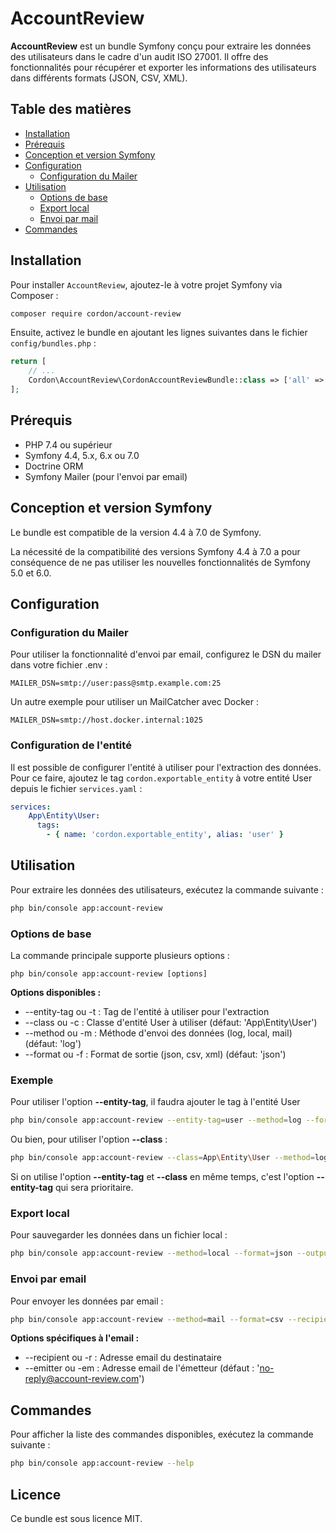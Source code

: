 # AccountReview

**AccountReview** est un bundle Symfony conçu pour extraire les données des utilisateurs dans le cadre d'un audit ISO 27001. Il offre des fonctionnalités pour récupérer et exporter les informations des utilisateurs dans différents formats (JSON, CSV, XML).

## Table des matières

- [Installation](#installation)
- [Prérequis](#prérequis)
- [Conception et version Symfony](#conception-et-version-symfony)
- [Configuration](#configuration)
    - [Configuration du Mailer](#configuration-du-mailer)
- [Utilisation](#utilisation)
  - [Options de base](#options-de-base)
  - [Export local](#export-local)
  - [Envoi par mail](#envoi-par-email)
- [Commandes](#commandes)

## Installation

Pour installer `AccountReview`, ajoutez-le à votre projet Symfony via Composer :

```bash
composer require cordon/account-review
```

Ensuite, activez le bundle en ajoutant les lignes suivantes dans le fichier `config/bundles.php` :

```php
return [
    // ...
    Cordon\AccountReview\CordonAccountReviewBundle::class => ['all' => true],
];
```

## Prérequis

* PHP 7.4 ou supérieur
* Symfony 4.4, 5.x, 6.x ou 7.0
* Doctrine ORM
* Symfony Mailer (pour l'envoi par email)

## Conception et version Symfony

Le bundle est compatible de la version 4.4 à 7.0 de Symfony.

La nécessité de la compatibilité des versions Symfony 4.4 à 7.0 a pour conséquence de ne pas utiliser les nouvelles fonctionnalités de Symfony 5.0 et 6.0.

## Configuration

### Configuration du Mailer
Pour utiliser la fonctionnalité d'envoi par email, configurez le DSN du mailer dans votre fichier .env :

```dotenv
MAILER_DSN=smtp://user:pass@smtp.example.com:25
```

Un autre exemple pour utiliser un MailCatcher avec Docker :

```dotenv
MAILER_DSN=smtp://host.docker.internal:1025
```

### Configuration de l'entité

Il est possible de configurer l'entité à utiliser pour l'extraction des données. Pour ce faire, ajoutez le tag `cordon.exportable_entity` à votre entité User depuis le fichier `services.yaml` :

```yaml
services:
    App\Entity\User:
      tags:
        - { name: 'cordon.exportable_entity', alias: 'user' }
```

## Utilisation

Pour extraire les données des utilisateurs, exécutez la commande suivante :

```bash
php bin/console app:account-review
```

### Options de base

La commande principale supporte plusieurs options :
```
php bin/console app:account-review [options]
```
**Options disponibles :**
* --entity-tag ou -t : Tag de l'entité à utiliser pour l'extraction
* --class ou -c : Classe d'entité User à utiliser (défaut: 'App\Entity\User')
* --method ou -m : Méthode d'envoi des données (log, local, mail) (défaut: 'log')
* --format ou -f : Format de sortie (json, csv, xml) (défaut: 'json')

### Exemple

Pour utiliser l'option **--entity-tag**, il faudra ajouter le tag à l'entité User 
```bash
php bin/console app:account-review --entity-tag=user --method=log --format=csv
```

Ou bien, pour utiliser l'option **--class** :

```bash
php bin/console app:account-review --class=App\Entity\User --method=log --format=xml
```

Si on utilise l'option **--entity-tag** et **--class** en même temps, c'est l'option **--entity-tag** qui sera prioritaire.

### Export local
Pour sauvegarder les données dans un fichier local :

```bash
php bin/console app:account-review --method=local --format=json --output=users.json
```

### Envoi par email
Pour envoyer les données par email :

```bash
php bin/console app:account-review --method=mail --format=csv --recipient=audit@example.com --emitter=no-reply@company.com
```

**Options spécifiques à l'email :**
* --recipient ou -r : Adresse email du destinataire
* --emitter ou -em : Adresse email de l'émetteur (défaut : 'no-reply@account-review.com')

## Commandes

Pour afficher la liste des commandes disponibles, exécutez la commande suivante :

```bash
php bin/console app:account-review --help
```

## Licence
Ce bundle est sous licence MIT.
